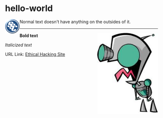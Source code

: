 # hello-world
<img align="left" src="https://github.com/0m3g4b1u3/hello-world/blob/master/sscLogo200.png" width=48>
Normal text doesn't have anything on the outsides of it.
<hr>
<img align="right" src="https://github.com/0m3g4b1u3/hello-world/blob/master/GIRa.jpg" width=200>

**Bold text**

*Italicized text*

URL Link: [Ethical Hacking Site](https://www.omegabluecs.com/eh1WEB/index.html)

<br>
